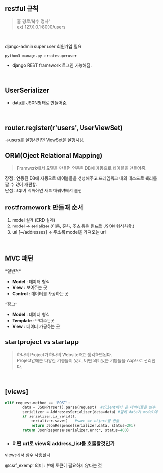 ## restful 규칙

> 홈 경로/복수 명사/  
> ex) 127.0.0.1:8000/users

<br>

django-admin super user 회원가입 필요

```
python3 manage.py createsuperuser
```

- django REST framework 로그인 가능해짐.

<br>

## UserSerializer

- data를 JSON형태로 만들어줌.

<br>

## router.register(r'users', UserViewSet)

->users를 실행시키면 ViewSet을 실행시킴.

## ORM(Oject Relational Mapping)

> Framwork에서 모델을 만들면 연동된 DB에
> 자동으로 테이블을 만들어줌.

장점 : 연동된 DB에 자동으로 테이블들을 생성해주고 프레임워크 내의 메소드로 퀘리를 짤 수 있어 개편함.  
단점 : sql이 익숙하면 새로 배워야해서 불편

## restframework 만들때 순서

1. model 설계 (ERD 설계)
2. model -> serializer (이름, 전화, 주소 등을 필드로 JSON 형식화함.)
3. url [~/addresses] -> 주소록 model을 가져오는 url

<br>

## MVC 패턴

\*일반적\*

- **Model** : 데이터 형식
- **View** : 보여주는 곳
- **Control** : 데이터를 가공하는 곳

\*장고\*

- **Model** : 데이터 형식
- **Template** : 보여주는곳
- **View** : 데이터 가공하는 곳

## startproject vs startapp

> 하나의 Project가 하나의 Website라고 생각하면된다.  
> Project안에는 다양한 기능들이 있고, 어떤 의미있는 기능들을 App으로 관리한다.

<br>

## [views]

```python
elif request.method == 'POST':
        data = JSONParser().parse(request) 	#client에서 온 데이터들을 변수 data에 parsing 함
        serializer = AddressesSerializer(data=data)	#앞에 data가 model에서 설계된 형태 뒤의 data가 client에서 받아온 데이터 형태 일치하면 is_valid =True
        if serializer.is_valid():
            serializer.save()	#save => object를 만듦
            return JsonResponse(serializer.data, status=201)
        return JsonResponse(serializer.error, status=400)
```

- ### 어떤 url로 view의 address_list를 호출할것인가

views에서 함수 사용할때

@csrf_exempt 의미 : 뷰에 토큰이 필요하지 않다는 것
